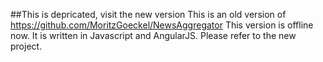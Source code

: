 ##This is depricated, visit the new version
This is an old version of https://github.com/MoritzGoeckel/NewsAggregator
This version is offline now. It is written in Javascript and AngularJS. Please refer to the new project.
